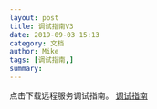 ```yaml
---
layout: post
title: 调试指南V3
date: 2019-09-03 15:13
category: 文档
author: Mike
tags: [调试指南,]
summary: 
---
```


点击下载远程服务调试指南。
[调试指南](https://blob.edgev.cn/remoteservice/%E8%BF%9C%E7%A8%8B%E6%9C%8D%E5%8A%A1%E4%BA%A7%E5%93%81%E8%B0%83%E8%AF%95%E6%8C%87%E5%AF%BCV3.pdf)

